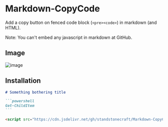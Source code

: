 # Markdown-CopyCode

Add a copy button on fenced code block (`<pre><code>`) in markdown (and HTML).

Note: You can't embed any javascript in markdown at GitHub.

## Image

![image](https://user-images.githubusercontent.com/7663652/88813919-77c75900-d1f4-11ea-9214-7e3cbce8c950.png)

## Installation

````markdown
# Something bothering title

```powershell
Get-ChildItem
```

<script src="https://cdn.jsdelivr.net/gh/standstonecraft/Markdown-CopyCode/js/mdCopyCode.min.js"></script>
````
